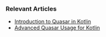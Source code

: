 ### Relevant Articles

- [Introduction to Quasar in Kotlin](https://www.baeldung.com/kotlin-quasar)
- [Advanced Quasar Usage for Kotlin](https://www.baeldung.com/kotlin/kotlin-quasar-advanced)
